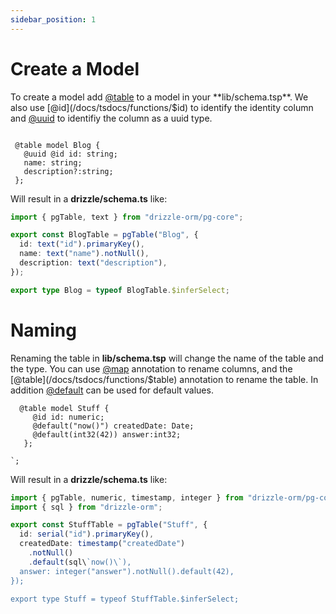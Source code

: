 ```yaml
---
sidebar_position: 1
---
```


# Create a Model

To create a model add  [@table](/docs/tsdocs/functions/$table) to a model in your **lib/schema.tsp**. We
also use [@id](/docs/tsdocs/functions/$id)  to identify the identity column and [@uuid](/docs/tsdocs/functions/$uuid)  to identifiy the column as a uuid type.

```tsp

 @table model Blog {
   @uuid @id id: string;
   name: string;
   description?:string;
 };      

```

Will result in a **drizzle/schema.ts** like:
```ts
import { pgTable, text } from "drizzle-orm/pg-core";

export const BlogTable = pgTable("Blog", {
  id: text("id").primaryKey(),
  name: text("name").notNull(),
  description: text("description"),
});

export type Blog = typeof BlogTable.$inferSelect; 
```

# Naming 
Renaming the table in **lib/schema.tsp** will change the name of the table and the type.  You
can use [@map](/docs/tsdocs/functions/$map) annotation to rename columns,
and the [@table](/docs/tsdocs/functions/$table) annotation to rename the table.
In addition [@default](/docs/tsdocs/functions/$default) can be used for default values.
```tsp
  @table model Stuff {
     @id id: numeric;
     @default("now()") createdDate: Date;
     @default(int32(42)) answer:int32;
   };
            
`;

```

Will result in a **drizzle/schema.ts** like:

```ts
import { pgTable, numeric, timestamp, integer } from "drizzle-orm/pg-core";
import { sql } from "drizzle-orm";

export const StuffTable = pgTable("Stuff", {
  id: serial("id").primaryKey(),
  createdDate: timestamp("createdDate")
    .notNull()
    .default(sql\`now()\`),
  answer: integer("answer").notNull().default(42),
});

export type Stuff = typeof StuffTable.$inferSelect; 
```